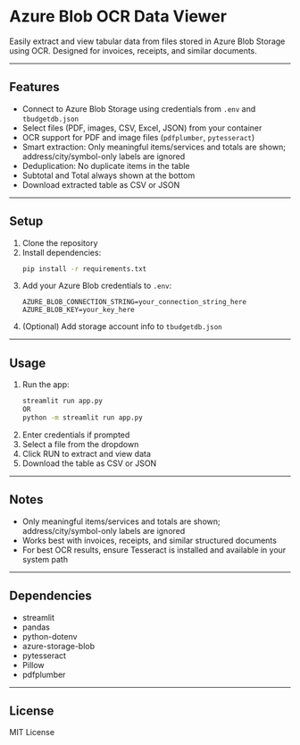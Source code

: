 

# Azure Blob OCR Data Viewer

Easily extract and view tabular data from files stored in Azure Blob Storage using OCR. Designed for invoices, receipts, and similar documents.

---

## Features

- Connect to Azure Blob Storage using credentials from `.env` and `tbudgetdb.json`
- Select files (PDF, images, CSV, Excel, JSON) from your container
- OCR support for PDF and image files (`pdfplumber`, `pytesseract`)
- Smart extraction: Only meaningful items/services and totals are shown; address/city/symbol-only labels are ignored
- Deduplication: No duplicate items in the table
- Subtotal and Total always shown at the bottom
- Download extracted table as CSV or JSON

---

## Setup

1. Clone the repository
2. Install dependencies:
   ```sh
   pip install -r requirements.txt
   ```
3. Add your Azure Blob credentials to `.env`:
   ```env
   AZURE_BLOB_CONNECTION_STRING=your_connection_string_here
   AZURE_BLOB_KEY=your_key_here
   ```
4. (Optional) Add storage account info to `tbudgetdb.json`

---

## Usage

1. Run the app:
   ```sh
   streamlit run app.py
   OR
   python -m streamlit run app.py 
   ```
2. Enter credentials if prompted
3. Select a file from the dropdown
4. Click RUN to extract and view data
5. Download the table as CSV or JSON

---

## Notes

- Only meaningful items/services and totals are shown; address/city/symbol-only labels are ignored
- Works best with invoices, receipts, and similar structured documents
- For best OCR results, ensure Tesseract is installed and available in your system path

---

## Dependencies

- streamlit
- pandas
- python-dotenv
- azure-storage-blob
- pytesseract
- Pillow
- pdfplumber

---

## License

MIT License
